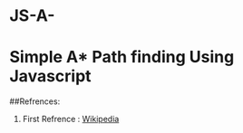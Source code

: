 # JS-A-
# Simple A* Path finding Using Javascript
##Refrences:
1. First Refrence : [Wikipedia](https://en.wikipedia.org/wiki/A*_search_algorithm)
